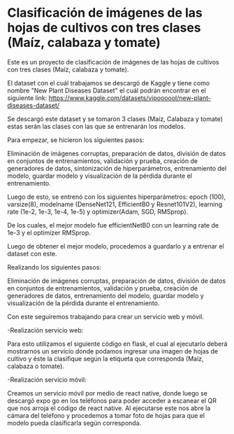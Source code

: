 # Clasificación de imágenes de las hojas de cultivos con tres clases (Maíz, calabaza y tomate)

Este es un proyecto de clasificación de imágenes de las hojas de cultivos con tres clases (Maíz, calabaza y tomate). 

 

El dataset con el cuál trabajamos se descargó de Kaggle y tiene como nombre "New Plant Diseases Dataset" el cuál podrán encontrar en el siguiente link: https://www.kaggle.com/datasets/vipoooool/new-plant-diseases-dataset/ 

Se descargó este dataset y se tomaron 3 clases (Maíz, Calabaza y tomate) estas serán las clases con las que se entrenarán los modelos. 

 

Para empezar, se hicieron los siguientes pasos: 

Eliminación de imágenes corruptas, preparación de datos, división de datos en conjuntos de entrenamientos, validación y prueba, creación de generadores de datos, sintonización de hiperparámetros, entrenamiento del modelo, guardar modelo y visualización de la pérdida durante el entrenamiento. 

  

Luego de esto, se entrenó con los siguientes hiperparámetros: epoch (100), varsize(8), modelname (DenseNet121, EfficientB0 y Resnet101V2), learning rate (1e-2, 1e-3, 1e-4, 1e-5) y optimizer(Adam, SGD, RMSprop). 

  

De los cuales, el mejor modelo fue efficientNetB0 con un learning rate de 1e-3 y el optimizer RMSprop. 

 Luego de obtener el mejor modelo, procedemos a guardarlo y a entrenar el dataset con este. 

Realizando los siguientes pasos: 

Eliminación de imágenes corruptas, preparación de datos, división de datos en conjuntos de entrenamientos, validación y prueba, creación de generadores de datos, entrenamiento del modelo, guardar modelo y visualización de la pérdida durante el entrenamiento. 

  

Con este seguiremos trabajando para crear un servicio web y móvil. 

-Realización servicio web: 

Para esto utilizamos el siguiente código en flask, el cual al ejecutarlo deberá mostrarnos un servicio donde podamos ingresar una imagen de hojas de cultivo y éste la clasifique según la etiqueta que corresponda (Maíz, calabaza o tomate). 

   

-Realización servicio móvil: 

Creamos un servicio móvil por medio de react native, donde luego se descargó expo go en los teléfonos para poder acceder a escanear el QR que nos arroja el código de react native. Al ejecutarse este nos abre la cámara del teléfono y procedemos a tomar foto de hojas para que el modelo pueda clasificarla según corresponda.
